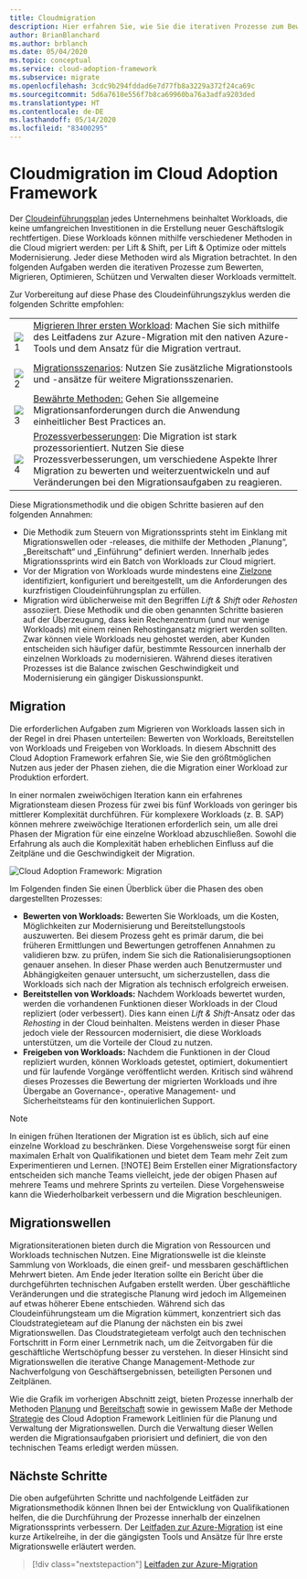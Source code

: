 ```yaml
---
title: Cloudmigration
description: Hier erfahren Sie, wie Sie die iterativen Prozesse zum Bewerten, Migrieren, Optimieren, Schützen und Verwalten der Workloads einrichten, die Sie zur Cloud migrieren möchten.
author: BrianBlanchard
ms.author: brblanch
ms.date: 05/04/2020
ms.topic: conceptual
ms.service: cloud-adoption-framework
ms.subservice: migrate
ms.openlocfilehash: 3cdc9b294fddad6e7d77fb8a3229a372f24ca69c
ms.sourcegitcommit: 5d6a7610e556f7b8ca69960ba76a3adfa9203ded
ms.translationtype: HT
ms.contentlocale: de-DE
ms.lasthandoff: 05/14/2020
ms.locfileid: "83400295"
---
```

# <a name="cloud-migration-in-the-cloud-adoption-framework"></a>Cloudmigration im Cloud Adoption Framework

Der [Cloudeinführungsplan](../plan/index.md) jedes Unternehmens beinhaltet Workloads, die keine umfangreichen Investitionen in die Erstellung neuer Geschäftslogik rechtfertigen. Diese Workloads können mithilfe verschiedener Methoden in die Cloud migriert werden: per Lift & Shift, per Lift & Optimize oder mittels Modernisierung. Jeder diese Methoden wird als Migration betrachtet. In den folgenden Aufgaben werden die iterativen Prozesse zum Bewerten, Migrieren, Optimieren, Schützen und Verwalten dieser Workloads vermittelt.

Zur Vorbereitung auf diese Phase des Cloudeinführungszyklus werden die folgenden Schritte empfohlen:

<!-- markdownlint-disable MD033 -->

| | |
|---|---|
| <br> ![1](../_images/icons/1.png)     | [Migrieren Ihrer ersten Workload](./azure-migration-guide/index.md): Machen Sie sich mithilfe des Leitfadens zur Azure-Migration mit den nativen Azure-Tools und dem Ansatz für die Migration vertraut.                                |
| <br> ![2](../_images/icons/2.png)     | [Migrationsszenarios](./azure-best-practices/index.md): Nutzen Sie zusätzliche Migrationstools und -ansätze für weitere Migrationsszenarien.                                |
| <br> ![3](../_images/icons/3.png)     | [Bewährte Methoden:](./azure-best-practices/index.md) Gehen Sie allgemeine Migrationsanforderungen durch die Anwendung einheitlicher Best Practices an.                                |
| <br> ![4](../_images/icons/4.png)      | [Prozessverbesserungen](./migration-considerations/index.md): Die Migration ist stark prozessorientiert. Nutzen Sie diese Prozessverbesserungen, um verschiedene Aspekte Ihrer Migration zu bewerten und weiterzuentwickeln und auf Veränderungen bei den Migrationsaufgaben zu reagieren.                        |

<!-- markdownlint-enable MD033 -->

Diese Migrationsmethodik und die obigen Schritte basieren auf den folgenden Annahmen:

- Die Methodik zum Steuern von Migrationssprints steht im Einklang mit Migrationswellen oder -releases, die mithilfe der Methoden „Planung“, „Bereitschaft“ und „Einführung“ definiert werden. Innerhalb jedes Migrationssprints wird ein Batch von Workloads zur Cloud migriert.
- Vor der Migration von Workloads wurde mindestens eine [Zielzone](../ready/index.md) identifiziert, konfiguriert und bereitgestellt, um die Anforderungen des kurzfristigen Cloudeinführungsplan zu erfüllen.
- Migration wird üblicherweise mit den Begriffen _Lift & Shift_ oder _Rehosten_ assoziiert. Diese Methodik und die oben genannten Schritte basieren auf der Überzeugung, dass kein Rechenzentrum (und nur wenige Workloads) mit einem reinen Rehostingansatz migriert werden sollten. Zwar können viele Workloads neu gehostet werden, aber Kunden entscheiden sich häufiger dafür, bestimmte Ressourcen innerhalb der einzelnen Workloads zu modernisieren. Während dieses iterativen Prozesses ist die Balance zwischen Geschwindigkeit und Modernisierung ein gängiger Diskussionspunkt.

## <a name="migration-effort"></a>Migration

Die erforderlichen Aufgaben zum Migrieren von Workloads lassen sich in der Regel in drei Phasen unterteilen: Bewerten von Workloads, Bereitstellen von Workloads und Freigeben von Workloads. In diesem Abschnitt des Cloud Adoption Framework erfahren Sie, wie Sie den größtmöglichen Nutzen aus jeder der Phasen ziehen, die die Migration einer Workload zur Produktion erfordert.

In einer normalen zweiwöchigen Iteration kann ein erfahrenes Migrationsteam diesen Prozess für zwei bis fünf Workloads von geringer bis mittlerer Komplexität durchführen. Für komplexere Workloads (z. B. SAP) können mehrere zweiwöchige Iterationen erforderlich sein, um alle drei Phasen der Migration für eine einzelne Workload abzuschließen. Sowohl die Erfahrung als auch die Komplexität haben erheblichen Einfluss auf die Zeitpläne und die Geschwindigkeit der Migration.

![Cloud Adoption Framework: Migration](../_images/migrate/methodology.png)

Im Folgenden finden Sie einen Überblick über die Phasen des oben dargestellten Prozesses:

- **Bewerten von Workloads:** Bewerten Sie Workloads, um die Kosten, Möglichkeiten zur Modernisierung und Bereitstellungstools auszuwerten. Bei diesem Prozess geht es primär darum, die bei früheren Ermittlungen und Bewertungen getroffenen Annahmen zu validieren bzw. zu prüfen, indem Sie sich die Rationalisierungsoptionen genauer ansehen. In dieser Phase werden auch Benutzermuster und Abhängigkeiten genauer untersucht, um sicherzustellen, dass die Workloads sich nach der Migration als technisch erfolgreich erweisen.
- **Bereitstellen von Workloads:** Nachdem Workloads bewertet wurden, werden die vorhandenen Funktionen dieser Workloads in der Cloud repliziert (oder verbessert). Dies kann einen _Lift & Shift_-Ansatz oder das _Rehosting_ in der Cloud beinhalten. Meistens werden in dieser Phase jedoch viele der Ressourcen modernisiert, die diese Workloads unterstützen, um die Vorteile der Cloud zu nutzen.
- **Freigeben von Workloads:** Nachdem die Funktionen in der Cloud repliziert wurden, können Workloads getestet, optimiert, dokumentiert und für laufende Vorgänge veröffentlicht werden. Kritisch sind während dieses Prozesses die Bewertung der migrierten Workloads und ihre Übergabe an Governance-, operative Management- und Sicherheitsteams für den kontinuierlichen Support.

> [!NOTE]
> In einigen frühen Iterationen der Migration ist es üblich, sich auf eine einzelne Workload zu beschränken. Diese Vorgehensweise sorgt für einen maximalen Erhalt von Qualifikationen und bietet dem Team mehr Zeit zum Experimentieren und Lernen.
> [!NOTE]
> Beim Erstellen einer Migrationsfactory entscheiden sich manche Teams vielleicht, jede der obigen Phasen auf mehrere Teams und mehrere Sprints zu verteilen. Diese Vorgehensweise kann die Wiederholbarkeit verbessern und die Migration beschleunigen.

## <a name="migration-waves"></a>Migrationswellen

Migrationsiterationen bieten durch die Migration von Ressourcen und Workloads technischen Nutzen. Eine Migrationswelle ist die kleinste Sammlung von Workloads, die einen greif- und messbaren geschäftlichen Mehrwert bieten. Am Ende jeder Iteration sollte ein Bericht über die durchgeführten technischen Aufgaben erstellt werden. Über geschäftliche Veränderungen und die strategische Planung wird jedoch im Allgemeinen auf etwas höherer Ebene entschieden. Während sich das Cloudeinführungsteam um die Migration kümmert, konzentriert sich das Cloudstrategieteam auf die Planung der nächsten ein bis zwei Migrationswellen. Das Cloudstrategieteam verfolgt auch den technischen Fortschritt in Form einer Lernmetrik nach, um die Zeitvorgaben für die geschäftliche Wertschöpfung besser zu verstehen. In dieser Hinsicht sind Migrationswellen die iterative Change Management-Methode zur Nachverfolgung von Geschäftsergebnissen, beteiligten Personen und Zeitplänen.

Wie die Grafik im vorherigen Abschnitt zeigt, bieten Prozesse innerhalb der Methoden [Planung](../plan/index.md) und [Bereitschaft](../ready/index.md) sowie in gewissem Maße der Methode [Strategie](../strategy/index.md) des Cloud Adoption Framework Leitlinien für die Planung und Verwaltung der Migrationswellen. Durch die Verwaltung dieser Wellen werden die Migrationsaufgaben priorisiert und definiert, die von den technischen Teams erledigt werden müssen.

## <a name="next-steps"></a>Nächste Schritte

Die oben aufgeführten Schritte und nachfolgende Leitfäden zur Migrationsmethodik können Ihnen bei der Entwicklung von Qualifikationen helfen, die die Durchführung der Prozesse innerhalb der einzelnen Migrationssprints verbessern. Der [Leitfaden zur Azure-Migration](./azure-migration-guide/index.md) ist eine kurze Artikelreihe, in der die gängigsten Tools und Ansätze für Ihre erste Migrationswelle erläutert werden.

> [!div class="nextstepaction"]
> [Leitfaden zur Azure-Migration](./azure-migration-guide/index.md)
